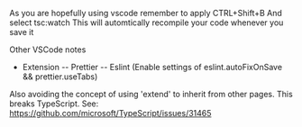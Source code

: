 As you are hopefully using vscode remember to apply
CTRL+Shift+B
And select
tsc:watch
This will automtically recompile your code whenever you save it


Other VSCode notes
- Extension
-- Prettier
-- Eslint (Enable settings of eslint.autoFixOnSave && prettier.useTabs)


Also avoiding the concept of using 'extend' to inherit from other pages. 
This breaks TypeScript. See: https://github.com/microsoft/TypeScript/issues/31465